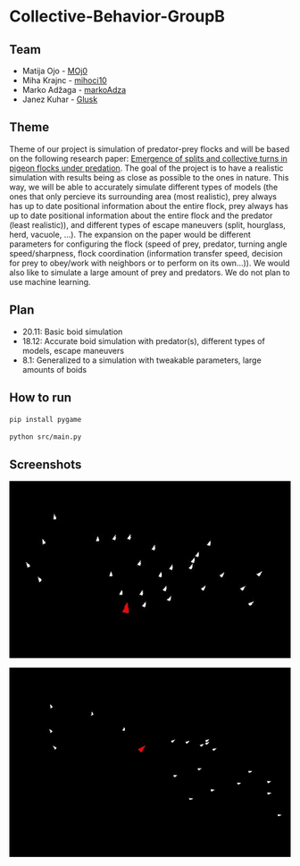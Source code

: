 # Collective-Behavior-GroupB

## Team

- Matija Ojo - [MOj0](https://github.com/MOj0)
- Miha Krajnc - [mihoci10](https://github.com/mihoci10)
- Marko Adžaga - [markoAdza](https://github.com/markoAdza)
- Janez Kuhar  - [Glusk](https://github.com/Glusk)


## Theme

Theme of our project is simulation of predator-prey flocks and will be based on the following research paper: [Emergence of splits and collective turns in pigeon flocks under predation](https://royalsocietypublishing.org/doi/10.1098/rsos.211898).
The goal of the project is to have a realistic simulation with results being as close as possible to the ones in nature.
This way, we will be able to accurately simulate different types of models (the ones that only percieve its surrounding area (most realistic), prey always has up to date positional information about the entire flock, prey always has up to date positional information about the entire flock and the predator (least realistic)), and different types of escape maneuvers (split, hourglass, herd, vacuole, ...).
The expansion on the paper would be different parameters for configuring the flock (speed of prey, predator, turning angle speed/sharpness, flock coordination (information transfer speed, decision for prey to obey/work with neighbors or to perform on its own...)).
We would also like to simulate a large amount of prey and predators.
We do not plan to use machine learning.

## Plan

- 20.11: Basic boid simulation
- 18.12: Accurate boid simulation with predator(s), different types of models, escape maneuvers
- 8.1: Generalized to a simulation with tweakable parameters, large amounts of boids

## How to run

``pip install pygame``

``python src/main.py``

## Screenshots

![ScreenShot](/report/fig/boids_step_233.jpg)

![ScreenShot](/report/fig/boids_step_261.jpg)

